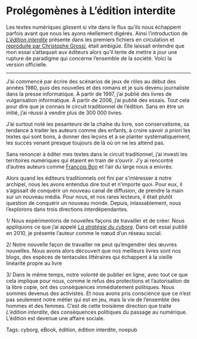 # Prolégomènes à L&#8217;édition interdite

Les textes numériques glissent si vite dans le flux qu’ils nous échappent parfois avant que nous les ayons réellement digérés. Ainsi l’introduction de [*L’édition interdite*](/edition-interdite/) présente dans les premiers fichiers en circulation et [reproduite par Christophe Grossi](http://blog.epagine.fr/index.php/2011/03/ledition-interdite-thierry-crouzet-numerikivres/), était ambigüe. Elle laissait entendre que mon essai s’attaquait aux éditeurs alors qu’il tente de mettre à jour une rupture de paradigme qui concerne l’ensemble de la société. Voici la version officielle.

---

J’ai commencé par écrire des scénarios de jeux de rôles au début des années 1980, puis des nouvelles et des romans et je suis devenu journaliste dans la presse informatique. À partir de 1997, j’ai publié des livres de vulgarisation informatique. À partir de 2006, j’ai publié des essais. Tout cela pour dire que je connais le circuit traditionnel de l’édition. Sans en être un initié, j’ai réussi à vendre plus de 300 000 livres.

J’ai surtout noté les pesanteurs de la chaîne du livre, son conservatisme, sa tendance à traiter les auteurs comme des enfants, à croire savoir *a priori* les textes qui sont bons, à donner des leçons et à se planter systématiquement, les succès venant presque toujours de là où on ne les attend pas.

Sans renoncer à éditer mes textes dans le circuit traditionnel, j’ai investi les territoires numériques qui étaient en train de s’ouvrir. J’y ai rencontré d’autres auteurs comme [François Bon](http://www.tierslivre.net/) et l’air du large nous a enivrés.

Alors quand les éditeurs traditionnels ont fini par s’intéresser à notre archipel, nous les avons entendus dire tout et n’importe quoi. Pour eux, il s’agissait de conquérir un nouveau canal de diffusion, de prendre la main sur un nouveau média. Pour nous, et nos rares lecteurs, il était plutôt question de conquérir un nouveau monde. Depuis, inlassablement, nous l’explorons dans trois directions interdépendantes.

1/ Nous expérimentons de nouvelles façons de travailler et de créer. Nous appliquons ce que j’ai appelé [*La stratégie du cyborg*](/la-strategie-du-cyborg/). Dans cet essai publié en 2010, je présente l’auteur comme le nœud d’un réseau social.

2/ Notre nouvelle façon de travailler ne peut qu’engendrer des œuvres nouvelles. Nous avons alors découvert que nos meilleurs livres sont nos blogs, des espèces de tentacules littéraires qui échappent à la vieille linéarité propre au livre

3/ Dans le même temps, notre volonté de publier en ligne, avec tout ce que cela implique pour nous, comme le refus des protections et l’autorisation de la libre copie, ont des conséquences immédiatement politiques. Nous sommes devenus des activistes. Et nous avons pris conscience que ce n’est pas seulement notre métier qui est en jeu, mais la vie de l’ensemble des hommes et des femmes. C’est de cette troisième direction que traite *L’édition interdite*, des conséquences politiques du passage au numérique. L’édition est devenue une affaire sociale.

Tags: cyborg, eBook, édition, édition interdite, noepub